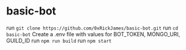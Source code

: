 # basic-bot

run `git clone https://github.com/0xRickJames/basic-bot.git`
run `cd basic-bot`
Create a .env file with values for BOT_TOKEN, MONGO_URI, GUILD_ID
run `npm run build`
run `npm start`
